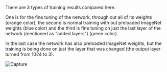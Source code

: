 There are 3 types of training results compared here.

One is for the fine tuning of the network, through out all of its weights (orange color), 
the second is normal training with out preloaded ImageNet weights (blue color)
and the third is fine tuning on just the last layer of the network (mentioned as "added layers") (green color). 

In the last case the network has also preloaded ImageNet weights, but the training is being done on just the layer that was changed (the output layer turned from 1024 to 3).

![Capture](https://github.com/KeyDragon99/Chest-X-Ray-classification/assets/142112884/1e37e9f8-db65-4c1f-aef1-4eb8b636d05e)
